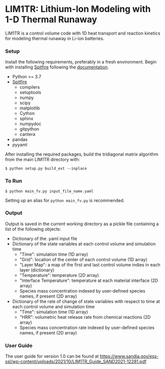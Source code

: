 # LIM1TR: Lithium-Ion Modeling with 1-D Thermal Runaway

LIM1TR is a control volume code with 1D heat transport and reaction kinetics for modeling thermal runaway in Li-ion batteries.

### Setup
Install the following requirements, preferably in a fresh environment. Begin with installing [Spitfire](https://github.com/sandialabs/Spitfire) following the [documentation](https://spitfire.readthedocs.io/en/latest/?badge=latest).

- Python >= 3.7
- [Spitfire](https://github.com/sandialabs/Spitfire)
    - compilers
    - setuptools
    - numpy
    - scipy
    - matplotlib
    - Cython
    - sphinx
    - numpydoc
    - gitpython
    - cantera
- pandas
- pyyaml

After installing the required packages, build the tridiagonal matrix algorithm from the main LIM1TR directory with:

`$ python setup.py build_ext --inplace`

### To Run  
`$ python main_fv.py input_file_name.yaml`

Setting up an alias for `python main_fv.py` is recommended.

### Output
Output is saved in the current working directory as a pickle file containing a list of the following objects:
- Dictionary of the .yaml input file
- Dictionary of the state variables at each control volume and simulation time
    - "Time": simulation time (1D array)
    - "Grid": location of the center of each control volume (1D array)
    - "Layer Map": a map of the first and last control volume indies in each layer (dictionary)
    - "Temperature": temperature (2D array)
    - "Interface Temperature": temperature at each material interface (2D array)
    - Species mass concentration indexed by user-defined species names, if present (2D array)
- Dictionary of the rate of change of state variables with respect to time at each control volume and simulation time
    - "Time": simulation time (1D array)
    - "HRR": volumetric heat release rate from chemical reactions (2D array)
    - Species mass concentration rate indexed by user-defined species names, if present (2D array)

### User Guide
The user guide for version 1.0 can be found at
https://www.sandia.gov/ess-ssl/wp-content/uploads/2021/10/LIM1TR_Guide_SAND2021-12281.pdf
